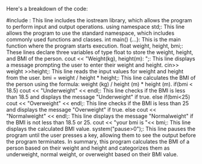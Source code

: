 Here's a breakdown of the code:

#include <iostream>: This line includes the iostream library, which allows the program to perform input and output operations.
using namespace std;: This line allows the program to use the standard namespace, which includes commonly used functions and classes.
int main() {...}: This is the main function where the program starts execution.
float weight, height, bmi;: These lines declare three variables of type float to store the weight, height, and BMI of the person.
cout << "Weight(kg), height(m): ";: This line displays a message prompting the user to enter their weight and height.
cin>> weight >>height;: This line reads the input values for weight and height from the user.
bmi = weight / height * height;: This line calculates the BMI of the person using the formula: weight (kg) / height (m) * height (m).
if(bmi < 18.5) cout << "Underweight" << endl;: This line checks if the BMI is less than 18.5 and displays the message "Underweight" if true.
else if(bmi<25) cout << "Overweight" << endl;: This line checks if the BMI is less than 25 and displays the message "Overweight" if true.
else cout << "Normalweight" << endl;: This line displays the message "Normalweight" if the BMI is not less than 18.5 or 25.
cout << "your bmi is "<< bmi;: This line displays the calculated BMI value.
system("pause>0");: This line pauses the program until the user presses a key, allowing them to see the output before the program terminates.
In summary, this program calculates the BMI of a person based on their weight and height and categorizes them as underweight, normal weight, or overweight based on their BMI value.

